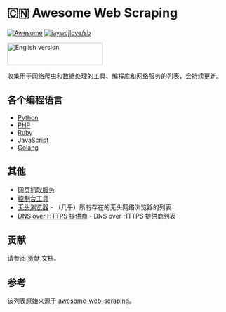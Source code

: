 # 🇨🇳 Awesome Web Scraping

[![Awesome](https://awesome.re/badge-flat2.svg)](https://awesome.re) [![jaywcjlove/sb](https://jaywcjlove.github.io/sb/lang/english.svg)](README.md)

<a href="https://github.com/lorien/awesome-web-scraping" target="_blank"><img src="https://cdn.buymeacoffee.com/buttons/default-yellow.png" alt="English version" style="height: 51px !important;width: 217px !important;" ></a>

收集用于网络爬虫和数据处理的工具、编程库和网络服务的列表，会持续更新。

## 各个编程语言

- [Python](http://github.com/lorien/web-scraping/blob/master/python.md)
- [PHP](http://github.com/lorien/web-scraping/blob/master/php.md)
- [Ruby](http://github.com/lorien/web-scraping/blob/master/ruby.md)
- [JavaScript](http://github.com/lorien/web-scraping/blob/master/javascript.md)
- [Golang](http://github.com/lorien/web-scraping/blob/master/golang.md)

## 其他

- [网页抓取服务](http://github.com/lorien/web-scraping/blob/master/web_services.md)
- [控制台工具](http://github.com/lorien/web-scraping/blob/master/console_tools.md)
- [无头浏览器](https://github.com/dhamaniasad/HeadlessBrowsers) - （几乎）所有存在的无头网络浏览器的列表
- [DNS over HTTPS 提供商](https://github.com/curl/curl/wiki/DNS-over-HTTPS) - DNS over HTTPS 提供商列表

## 贡献

请参阅 [贡献](https://github.com/lorien/web-scraping/blob/master/CONTRIBUTING.md) 文档。

## 参考

该列表原始来源于 [awesome-web-scraping](https://github.com/lorien/awesome-web-scraping)。
